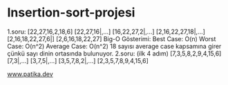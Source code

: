 # Insertion-sort-projesi

1.soru:
[22,27,16,2,18,6]
[22,27,16|,...]
[16,22,27,2|,...]
[2,16,22,27,18|,...]
[2,16,18,22,27,6|]
[2,6,16,18,22,27]
Big-O Gösterimi:
Best Case: O(n)
Worst Case: O(n^2)
Average Case: O(n^2)
18 sayısı average case kapsamına girer çünkü sayı dinin ortasında bulunuyor.
2.soru: (ilk 4 adım)
[7,3,5,8,2,9,4,15,6]
[7,3|,...]
[3,7,5|,...]
[3,5,7,8,2|,...]
[2,3,5,7,8,9,4,15,6]

www.patika.dev
